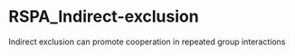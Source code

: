 # RSPA_Indirect-exclusion
Indirect exclusion can promote cooperation in repeated group interactions
